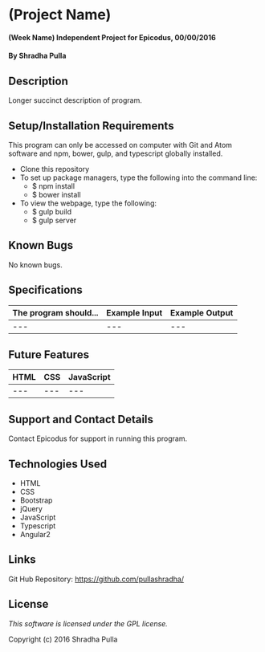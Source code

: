 # (Project Name)

#### (Week Name) Independent Project for Epicodus, 00/00/2016

#### By Shradha Pulla

## Description

Longer succinct description of program.

## Setup/Installation Requirements

This program can only be accessed on computer with Git and Atom software and npm, bower, gulp, and typescript globally installed.

* Clone this repository
* To set up package managers, type the following into the command line:
  * $ npm install
  * $ bower install
* To view the webpage, type the following:
  * $ gulp build
  * $ gulp server

## Known Bugs

No known bugs.

## Specifications

The program should... | Example Input | Example Output
----- | ----- | -----
--- | --- | ---

## Future Features

HTML | CSS | JavaScript
----- | ----- | -----
--- | --- | ---

## Support and Contact Details

Contact Epicodus for support in running this program.

## Technologies Used

* HTML
* CSS
* Bootstrap
* jQuery
* JavaScript
* Typescript
* Angular2

## Links

Git Hub Repository: https://github.com/pullashradha/

## License

*This software is licensed under the GPL license.*

Copyright (c) 2016 Shradha Pulla
